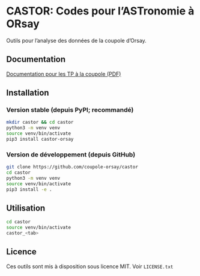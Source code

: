 # CASTOR: Codes pour l’ASTronomie à ORsay

Outils pour l’analyse des données de la coupole d’Orsay.

## Documentation

[Documentation pour les TP à la coupole (PDF)][doc-tp-pdf]

[doc-tp-pdf]: https://github.com/coupole-orsay/castor/releases/latest/download/doc_TP_coupole.pdf

## Installation

### Version stable (depuis PyPI; recommandé)

```bash
mkdir castor && cd castor
python3 -m venv venv
source venv/bin/activate
pip3 install castor-orsay
```


### Version de développement (depuis GitHub)

```bash
git clone https://github.com/coupole-orsay/castor
cd castor
python3 -m venv venv
source venv/bin/activate
pip3 install -e .
```


## Utilisation

```bash
cd castor
source venv/bin/activate
castor_<tab>
```


## Licence

Ces outils sont mis à disposition sous licence MIT. Voir `LICENSE.txt`

